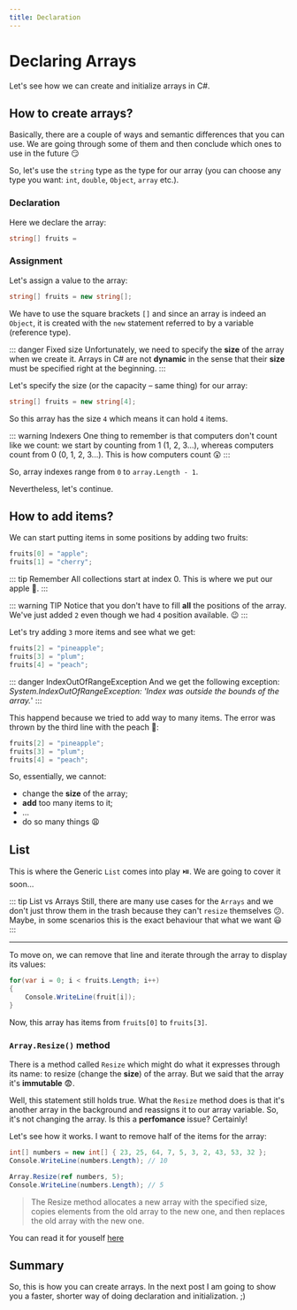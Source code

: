 ```yaml
---
title: Declaration
---
```


# Declaring Arrays

Let's see how we can create and initialize arrays in C#.

## How to create arrays?

Basically, there are a couple of ways and semantic differences that you can use. We are going through some of them and then conclude which ones to use in the future :smirk:

So, let's use the `string` type as the type for our array (you can choose any type you want: `int`, `double`, `Object`, `array` etc.).


### Declaration
Here we declare the array:
``` csharp
string[] fruits = 
```

### Assignment
Let's assign a value to the array:

``` csharp
string[] fruits = new string[];
```

We have to use the square brackets `[]` and since an array is indeed an `Object`, it is created with the `new` statement referred to by a variable (reference type). 

::: danger Fixed size
Unfortunately, we need to specify the **size** of the array when we create it. Arrays in C# are not **dynamic** in the sense that their **size** must be specified right at the beginning.
:::

Let's specify the size (or the capacity – same thing) for our array:

``` csharp
string[] fruits = new string[4];
```

So this array has the size `4` which means it can hold `4` items.

::: warning Indexers
One thing to remember is that computers don't count like we count: we start by counting from 1 (1, 2, 3...), whereas computers count from 0 (0, 1, 2, 3...). This is how computers count :astonished:
:::

So, array indexes range from `0` to `array.Length - 1`. 

Nevertheless, let's continue.

## How to add items?
We can start putting items in some positions by adding two fruits:

``` csharp
fruits[0] = "apple";
fruits[1] = "cherry";
```

::: tip Remember
All collections start at index 0. This is where we put our apple :apple:.
:::

::: warning TIP
Notice that you don't have to fill **all** the positions of the array. We've just added `2` even though we had `4` position available. :wink:
:::

Let's try adding `3` more items and see what we get:

``` csharp
fruits[2] = "pineapple";
fruits[3] = "plum";
fruits[4] = "peach";
```

::: danger IndexOutOfRangeException
And we get the following exception: _System.IndexOutOfRangeException: 'Index was outside the bounds of the array._'
:::

This happend because we tried to add way to many items. The error was thrown by the third line with the peach :peach::
``` csharp {3}
fruits[2] = "pineapple";
fruits[3] = "plum";
fruits[4] = "peach";
```

So, essentially, we cannot:
- change the **size** of the array;
- **add** too many items to it; 
- ...
- do so many things :weary:

<!-- ![Throwing table](https://media.giphy.com/media/dRgcwKJaGgWgo/giphy.gif) -->

## List

This is where the Generic `List` comes into play :play_or_pause_button:. We are going to cover it soon...

::: tip List vs Arrays
Still, there are many use cases for the `Arrays` and we don't just throw them in the trash because they can't `resize` themselves :confused:. Maybe, in some scenarios this is the exact behaviour that what we want :smiley:
:::

---

To move on, we can remove that line and iterate through the array to display its values:

``` csharp
for(var i = 0; i < fruits.Length; i++)
{
    Console.WriteLine(fruit[i]);
}
```

Now, this array has items from `fruits[0]` to `fruits[3]`.


### `Array.Resize()` method
There is a method called `Resize` which might do what it expresses through its name: to resize (change the **size**) of the array. But we said that the array it's **immutable** :fearful:. 


Well, this statement still holds true. What the `Resize` method does is that it's another array in the background and reassigns it to our array variable. So, it's not changing the array. Is this a **perfomance** issue? Certainly!

Let's see how it works. I want to remove half of the items for the array:

``` csharp
int[] numbers = new int[] { 23, 25, 64, 7, 5, 3, 2, 43, 53, 32 };
Console.WriteLine(numbers.Length); // 10

Array.Resize(ref numbers, 5);
Console.WriteLine(numbers.Length); // 5
```

> The Resize method allocates a new array with the specified size, copies elements from the old array to the new one, and then replaces the old array with the new one.

You can read it for youself [here](https://msdn.microsoft.com/en-us/library/bb348051(v=vs.110).aspx#Anchor_2)


## Summary
So, this is how you can create arrays. In the next post I am going to show you a faster, shorter way of doing declaration and initialization. ;)
